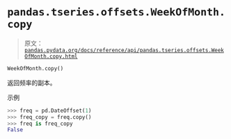 # `pandas.tseries.offsets.WeekOfMonth.copy`

> 原文：[`pandas.pydata.org/docs/reference/api/pandas.tseries.offsets.WeekOfMonth.copy.html`](https://pandas.pydata.org/docs/reference/api/pandas.tseries.offsets.WeekOfMonth.copy.html)

```py
WeekOfMonth.copy()
```

返回频率的副本。

示例

```py
>>> freq = pd.DateOffset(1)
>>> freq_copy = freq.copy()
>>> freq is freq_copy
False 
```
